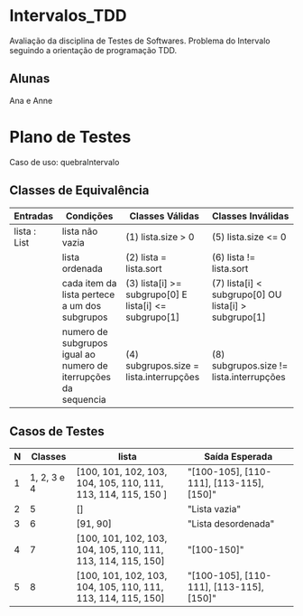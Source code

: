 # Intervalos_TDD
Avaliação da disciplina de Testes de Softwares.
Problema do Intervalo seguindo a orientação de programação TDD.

## Alunas
Ana e Anne

# Plano de Testes
Caso de uso: quebraIntervalo

## Classes de Equivalência
| Entradas          | Condições                                     | Classes Válidas        | Classes Inválidas       |
| ----------------- | --------------------------------------------- | ---------------------- | ----------------------- |
| lista : List<int> | lista não vazia                               | (1) lista.size > 0     | (5) lista.size <= 0     |
|                   | lista ordenada                                | (2) lista = lista.sort | (6) lista != lista.sort |
| | cada item da lista pertece a um dos subgrupos                   | (3) lista[i] >= subgrupo[0] E lista[i] <= subgrupo[1] | (7) lista[i] < subgrupo[0] OU lista[i] > subgrupo[1] |
| | numero de subgrupos igual ao numero de iterrupções da sequencia | (4) subgrupos.size = lista.interrupções               | (8) subgrupos.size != lista.interrupções             |
  
## Casos de Testes
| N  | Classes     | lista                                                         | Saída Esperada                           |
|--- | ----------- | ------------------------------------------------------------- | ---------------------------------------- |
| 1  | 1, 2, 3 e 4 | [100, 101, 102, 103, 104, 105, 110, 111, 113, 114, 115, 150 ] | "[100-105], [110-111], [113-115], [150]" |
| 2  | 5           | []                                                            | "Lista vazia"                            |
| 3  | 6           | [91, 90]                                                      | "Lista desordenada"                      |
| 4  | 7           | [100, 101, 102, 103, 104, 105, 110, 111, 113, 114, 115, 150]  | "[100-150]"                              |
| 5  | 8           | [100, 101, 102, 103, 104, 105, 110, 111, 113, 114, 115, 150]  | "[100-105], [110-111], [113-115], [150]" |
